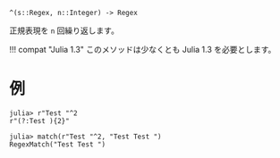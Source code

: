 ```
^(s::Regex, n::Integer) -> Regex
```

正規表現を `n` 回繰り返します。

!!! compat "Julia 1.3"
    このメソッドは少なくとも Julia 1.3 を必要とします。


# 例

```jldoctest
julia> r"Test "^2
r"(?:Test ){2}"

julia> match(r"Test "^2, "Test Test ")
RegexMatch("Test Test ")
```
